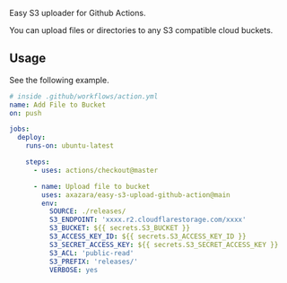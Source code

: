 
Easy S3 uploader for Github Actions.

You can upload files or directories to any S3 compatible cloud buckets.

## Usage

See the following example.

```YAML
# inside .github/workflows/action.yml
name: Add File to Bucket
on: push

jobs:
  deploy:
    runs-on: ubuntu-latest

    steps:
      - uses: actions/checkout@master

      - name: Upload file to bucket
        uses: axazara/easy-s3-upload-github-action@main
        env:
          SOURCE: ./releases/
          S3_ENDPOINT: 'xxxx.r2.cloudflarestorage.com/xxxx'
          S3_BUCKET: ${{ secrets.S3_BUCKET }}
          S3_ACCESS_KEY_ID: ${{ secrets.S3_ACCESS_KEY_ID }}
          S3_SECRET_ACCESS_KEY: ${{ secrets.S3_SECRET_ACCESS_KEY }}
          S3_ACL: 'public-read'
          S3_PREFIX: 'releases/'
          VERBOSE: yes
```
